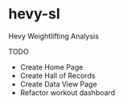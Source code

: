 # hevy-sl

Hevy Weightlifting Analysis

TODO

- Create Home Page
- Create Hall of Records
- Create Data View Page
- Refactor workout dashboard
